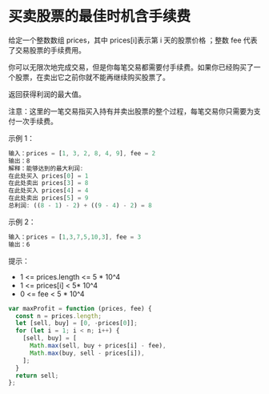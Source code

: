 # 买卖股票的最佳时机含手续费

给定一个整数数组 prices，其中 prices[i]表示第 i 天的股票价格 ；整数 fee 代表了交易股票的手续费用。

你可以无限次地完成交易，但是你每笔交易都需要付手续费。如果你已经购买了一个股票，在卖出它之前你就不能再继续购买股票了。

返回获得利润的最大值。

注意：这里的一笔交易指买入持有并卖出股票的整个过程，每笔交易你只需要为支付一次手续费。

示例 1：

```js
输入：prices = [1, 3, 2, 8, 4, 9], fee = 2
输出：8
解释：能够达到的最大利润:  
在此处买入 prices[0] = 1
在此处卖出 prices[3] = 8
在此处买入 prices[4] = 4
在此处卖出 prices[5] = 9
总利润: ((8 - 1) - 2) + ((9 - 4) - 2) = 8
```

示例 2：

```js
输入：prices = [1,3,7,5,10,3], fee = 3
输出：6
```

提示：

- 1 <= prices.length <= 5 \* 10^4
- 1 <= prices[i] < 5\* 10^4
- 0 <= fee < 5 \* 10^4

```js
var maxProfit = function (prices, fee) {
  const n = prices.length;
  let [sell, buy] = [0, -prices[0]];
  for (let i = 1; i < n; i++) {
    [sell, buy] = [
      Math.max(sell, buy + prices[i] - fee),
      Math.max(buy, sell - prices[i]),
    ];
  }
  return sell;
};
```
